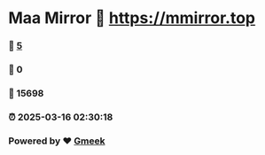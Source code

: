 # Maa Mirror :link: https://mmirror.top 
### :page_facing_up: [5](https://mmirror.top/tag.html) 
### :speech_balloon: 0 
### :hibiscus: 15698 
### :alarm_clock: 2025-03-16 02:30:18 
### Powered by :heart: [Gmeek](https://github.com/Meekdai/Gmeek)
